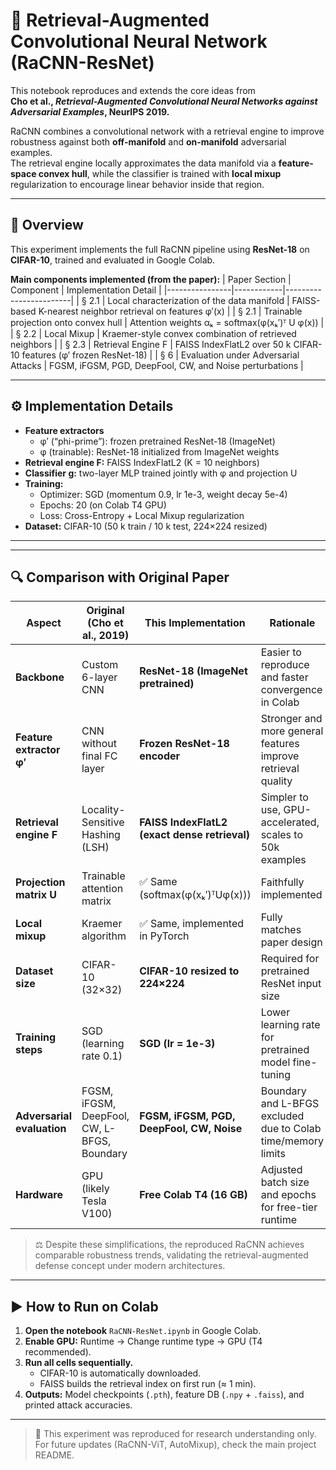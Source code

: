 # 🧠 Retrieval-Augmented Convolutional Neural Network (RaCNN-ResNet)

This notebook reproduces and extends the core ideas from  
**Cho et al., *Retrieval-Augmented Convolutional Neural Networks against Adversarial Examples*, NeurIPS 2019.**

RaCNN combines a convolutional network with a retrieval engine to improve robustness against both **off-manifold** and **on-manifold** adversarial examples.  
The retrieval engine locally approximates the data manifold via a **feature-space convex hull**, while the classifier is trained with **local mixup** regularization to encourage linear behavior inside that region.

---

## 📘 Overview

This experiment implements the full RaCNN pipeline using **ResNet-18** on **CIFAR-10**, trained and evaluated in Google Colab.

**Main components implemented (from the paper):**
| Paper Section | Component | Implementation Detail |
|----------------|------------|------------------------|
| § 2.1 | Local characterization of the data manifold | FAISS-based K-nearest neighbor retrieval on features φ′(x) |
| § 2.1 | Trainable projection onto convex hull | Attention weights αₖ = softmax(φ(xₖ′)ᵀ U φ(x)) |
| § 2.2 | Local Mixup | Kraemer-style convex combination of retrieved neighbors |
| § 2.3 | Retrieval Engine F | FAISS IndexFlatL2 over 50 k CIFAR-10 features (φ′ frozen ResNet-18) |
| § 6 | Evaluation under Adversarial Attacks | FGSM, iFGSM, PGD, DeepFool, CW, and Noise perturbations |

---

## ⚙️ Implementation Details

- **Feature extractors**
  - φ′ (“phi-prime”): frozen pretrained ResNet-18 (ImageNet)  
  - φ (trainable): ResNet-18 initialized from ImageNet weights  
- **Retrieval engine F:** FAISS IndexFlatL2 (K = 10 neighbors)  
- **Classifier g:** two-layer MLP trained jointly with φ and projection U  
- **Training:**
  - Optimizer: SGD (momentum 0.9, lr 1e-3, weight decay 5e-4)  
  - Epochs: 20 (on Colab T4 GPU)  
  - Loss: Cross-Entropy + Local Mixup regularization  
- **Dataset:** CIFAR-10 (50 k train / 10 k test, 224×224 resized)

---
---

## 🔍 Comparison with Original Paper

| Aspect | Original (Cho et al., 2019) | This Implementation | Rationale |
|--------|-----------------------------|---------------------|------------|
| **Backbone** | Custom 6-layer CNN | **ResNet-18 (ImageNet pretrained)** | Easier to reproduce and faster convergence in Colab |
| **Feature extractor φ′** | CNN without final FC layer | **Frozen ResNet-18 encoder** | Stronger and more general features improve retrieval quality |
| **Retrieval engine F** | Locality-Sensitive Hashing (LSH) | **FAISS IndexFlatL2 (exact dense retrieval)** | Simpler to use, GPU-accelerated, scales to 50k examples |
| **Projection matrix U** | Trainable attention matrix | ✅ Same (softmax(φ(xₖ′)ᵀUφ(x))) | Faithfully implemented |
| **Local mixup** | Kraemer algorithm | ✅ Same, implemented in PyTorch | Fully matches paper design |
| **Dataset size** | CIFAR-10 (32×32) | **CIFAR-10 resized to 224×224** | Required for pretrained ResNet input size |
| **Training steps** | SGD (learning rate 0.1) | **SGD (lr = 1e-3)** | Lower learning rate for pretrained model fine-tuning |
| **Adversarial evaluation** | FGSM, iFGSM, DeepFool, CW, L-BFGS, Boundary | **FGSM, iFGSM, PGD, DeepFool, CW, Noise** | Boundary and L-BFGS excluded due to Colab time/memory limits |
| **Hardware** | GPU (likely Tesla V100) | **Free Colab T4 (16 GB)** | Adjusted batch size and epochs for free-tier runtime |

> ⚖️ Despite these simplifications, the reproduced RaCNN achieves comparable robustness trends, validating the retrieval-augmented defense concept under modern architectures.

---

## ▶️ How to Run on Colab

1. **Open the notebook** `RaCNN-ResNet.ipynb` in Google Colab.  
2. **Enable GPU:** Runtime → Change runtime type → GPU (T4 recommended).  
3. **Run all cells sequentially.**  
   - CIFAR-10 is automatically downloaded.  
   - FAISS builds the retrieval index on first run (≈ 1 min).  
4. **Outputs:** Model checkpoints (`.pth`), feature DB (`.npy` + `.faiss`), and printed attack accuracies.

---


> 🧩 This experiment was reproduced for research understanding only.  
> For future updates (RaCNN-ViT, AutoMixup), check the main project README.
```
